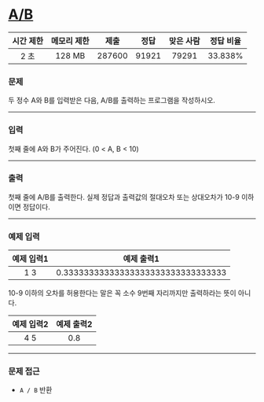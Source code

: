 # [A/B](https://www.acmicpc.net/problem/1008)

<div align = center>

| 시간 제한 | 메모리 제한 |  제출  | 정답  | 맞은 사람 | 정답 비율 |
| :-------: | :---------: | :----: | :---: | :-------: | :-------: |
|   2 초    |   128 MB    | 287600 | 91921 |   79291   |  33.838%  |

</div>

### 문제

두 정수 A와 B를 입력받은 다음, A/B를 출력하는 프로그램을 작성하시오.

---

### 입력

첫째 줄에 A와 B가 주어진다. (0 < A, B < 10)

---

### 출력

첫째 줄에 A/B를 출력한다. 실제 정답과 출력값의 절대오차 또는 상대오차가 10-9 이하이면 정답이다.

---

### 예제 입력

| 예제 입력1 |             예제 출력1             |
| :--------: | :--------------------------------: |
|    1 3     | 0.33333333333333333333333333333333 |

10-9 이하의 오차를 허용한다는 말은 꼭 소수 9번째 자리까지만 출력하라는 뜻이 아니다.

| 예제 입력2 | 예제 출력2 |
| :--------: | :--------: |
|    4 5     |    0.8     |

---

### 문제 접근

  - `A / B` 반환